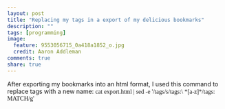 ```yaml
---
layout: post
title: "Replacing my tags in a export of my delicious bookmarks"
description: ""
tags: [programming]
image:
  feature: 9553056715_0a418a1852_o.jpg
  credit: Aaron Addleman
comments: true
share: true
---
```



<p>After exporting my bookmarks into an html format, I used this command to replace tags with a new name:
<span style="font-family: terminal;">cat export.html | sed -e '/tags/s/tags:\ *[a-z]*/tags: MATCH/g'</span></p>
